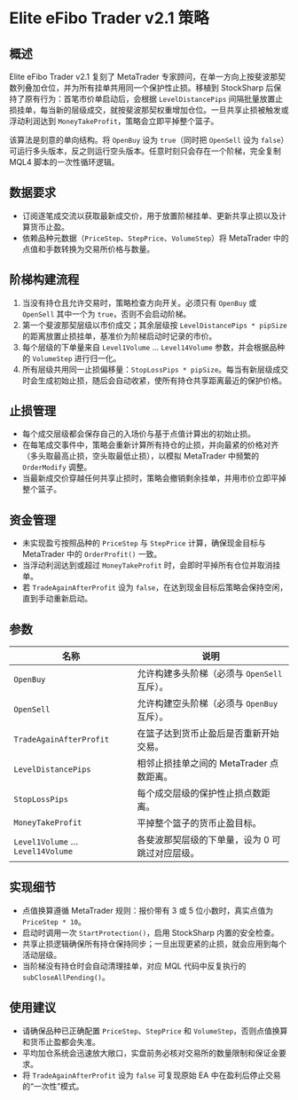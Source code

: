 # Elite eFibo Trader v2.1 策略

## 概述
Elite eFibo Trader v2.1 复刻了 MetaTrader 专家顾问，在单一方向上按斐波那契数列叠加仓位，并为所有挂单共用同一个保护性止损。移植到 StockSharp 后保持了原有行为：首笔市价单启动后，会根据 `LevelDistancePips` 间隔批量放置止损挂单，每当新的层级成交，就按斐波那契权重增加仓位。一旦共享止损被触发或浮动利润达到 `MoneyTakeProfit`，策略会立即平掉整个篮子。

该算法是刻意的单向结构。将 `OpenBuy` 设为 `true`（同时把 `OpenSell` 设为 `false`）可运行多头版本，反之则运行空头版本。任意时刻只会存在一个阶梯，完全复制 MQL4 脚本的一次性循环逻辑。

## 数据要求
- 订阅逐笔成交流以获取最新成交价，用于放置阶梯挂单、更新共享止损以及计算货币止盈。
- 依赖品种元数据（`PriceStep`、`StepPrice`、`VolumeStep`）将 MetaTrader 中的点值和手数转换为交易所价格与数量。

## 阶梯构建流程
1. 当没有持仓且允许交易时，策略检查方向开关。必须只有 `OpenBuy` 或 `OpenSell` 其中一个为 `true`，否则不会启动阶梯。
2. 第一个斐波那契层级以市价成交；其余层级按 `LevelDistancePips * pipSize` 的距离放置止损挂单，基准价为阶梯启动时记录的市价。
3. 每个层级的下单量来自 `Level1Volume` … `Level14Volume` 参数，并会根据品种的 `VolumeStep` 进行归一化。
4. 所有层级共用同一止损偏移量：`StopLossPips * pipSize`。每当有新层级成交时会生成初始止损，随后会自动收紧，使所有持仓共享距离最近的保护价格。

## 止损管理
- 每个成交层级都会保存自己的入场价与基于点值计算出的初始止损。
- 在每笔成交事件中，策略会重新计算所有持仓的止损，并向最紧的价格对齐（多头取最高止损，空头取最低止损），以模拟 MetaTrader 中频繁的 `OrderModify` 调整。
- 当最新成交价穿越任何共享止损时，策略会撤销剩余挂单，并用市价立即平掉整个篮子。

## 资金管理
- 未实现盈亏按照品种的 `PriceStep` 与 `StepPrice` 计算，确保现金目标与 MetaTrader 中的 `OrderProfit()` 一致。
- 当浮动利润达到或超过 `MoneyTakeProfit` 时，会即时平掉所有仓位并取消挂单。
- 若 `TradeAgainAfterProfit` 设为 `false`，在达到现金目标后策略会保持空闲，直到手动重新启动。

## 参数
| 名称 | 说明 |
| ---- | ---- |
| `OpenBuy` | 允许构建多头阶梯（必须与 `OpenSell` 互斥）。 |
| `OpenSell` | 允许构建空头阶梯（必须与 `OpenBuy` 互斥）。 |
| `TradeAgainAfterProfit` | 在篮子达到货币止盈后是否重新开始交易。 |
| `LevelDistancePips` | 相邻止损挂单之间的 MetaTrader 点数距离。 |
| `StopLossPips` | 每个成交层级的保护性止损点数距离。 |
| `MoneyTakeProfit` | 平掉整个篮子的货币止盈目标。 |
| `Level1Volume` … `Level14Volume` | 各斐波那契层级的下单量，设为 0 可跳过对应层级。 |

## 实现细节
- 点值换算遵循 MetaTrader 规则：报价带有 3 或 5 位小数时，真实点值为 `PriceStep * 10`。
- 启动时调用一次 `StartProtection()`，启用 StockSharp 内置的安全检查。
- 共享止损逻辑确保所有持仓保持同步；一旦出现更紧的止损，就会应用到每个活动层级。
- 当阶梯没有持仓时会自动清理挂单，对应 MQL 代码中反复执行的 `subCloseAllPending()`。

## 使用建议
- 请确保品种已正确配置 `PriceStep`、`StepPrice` 和 `VolumeStep`，否则点值换算和货币止盈都会失准。
- 平均加仓系统会迅速放大敞口，实盘前务必核对交易所的数量限制和保证金要求。
- 将 `TradeAgainAfterProfit` 设为 `false` 可复现原始 EA 中在盈利后停止交易的“一次性”模式。
